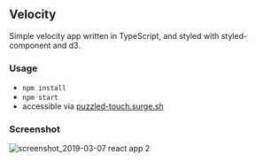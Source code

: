 ## Velocity

Simple velocity app written in TypeScript, and styled with styled-component and d3.

### Usage

*  `npm install`
*  `npm start`
*  accessible via [puzzled-touch.surge.sh](http://puzzled-touch.surge.sh)

### Screenshot 

![screenshot_2019-03-07 react app 2](https://user-images.githubusercontent.com/23476109/53938969-20ca5c80-40b2-11e9-83b6-791a82c1039f.png)
